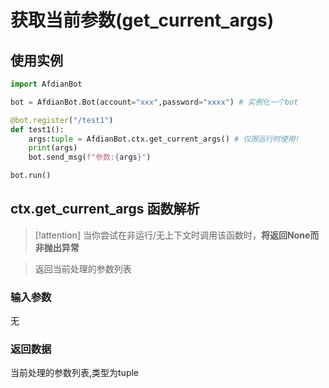 # 获取当前参数(get_current_args)
## 使用实例
```python
import AfdianBot

bot = AfdianBot.Bot(account="xxx",password="xxxx") # 实例化一个bot

@bot.register("/test1")
def test1():
    args:tuple = AfdianBot.ctx.get_current_args() # 仅限运行时使用!
    print(args)
    bot.send_msg(f"参数:{args}")

bot.run()
```

## ctx.get_current_args 函数解析

> [!attention]
> 当你尝试在非运行/无上下文时调用该函数时，**将返回None而非抛出异常**

> 返回当前处理的参数列表

### 输入参数
无

### 返回数据
当前处理的参数列表,类型为tuple
